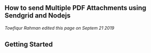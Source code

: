 ## How to send Multiple PDF Attachments using Sendgrid and Nodejs
###### Towfiqur Rahman edited this page on Septem 21 2019
## Getting Started
